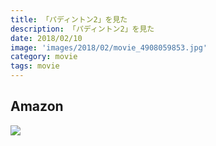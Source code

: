```yaml
---
title: 「パディントン2」を見た
description: 「パディントン2」を見た
date: 2018/02/10
image: 'images/2018/02/movie_4908059853.jpg'
category: movie
tags: movie
---
```


## Amazon

[![](http://images-jp.amazon.com/images/P/4908059853.09.MAIN._SCLZZZZZZZ_.jpg)](https://www.amazon.co.jp/dp/4908059853/)
